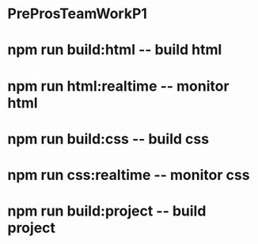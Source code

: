 # PreProsTeamWorkP1
# npm run build:html -- build html
# npm run html:realtime -- monitor html
# npm run build:css -- build css
# npm run css:realtime -- monitor css
# npm run build:project -- build project

